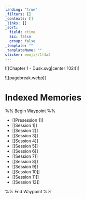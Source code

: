 ```yaml
---
landing: "true"
_filters: []
_contexts: []
_links: []
_sort:
  field: ctime
  asc: false
  group: false
_template: ""
_templateName: ""
sticker: emoji//1f4a4
---
```

![[Chapter 1 - Dusk.svg|center|1024]]

![[pagebreak.webp]]
# Indexed Memories
%% Begin Waypoint %%
- [[Presession 1]]
- [[Session 1]]
- [[Session 2]]
- [[Session 3]]
- [[Session 4]]
- [[Session 5]]
- [[Session 6]]
- [[Session 7]]
- [[Session 8]]
- [[Session 9]]
- [[Session 10]]
- [[Session 11]]
- [[Session 12]]

%% End Waypoint %%